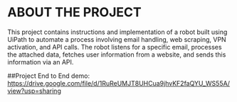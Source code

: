 # ABOUT THE PROJECT

This project contains instructions and implementation of a robot built using UiPath to automate a process involving email handling, web scraping, VPN activation, and API calls. The robot listens for a specific email, processes the attached data, fetches user information from a website, and sends this information via an API.

##Project End to End demo: https://drive.google.com/file/d/1RuReUMJT8UHCua9jhvKF2faQYU_WS55A/view?usp=sharing



